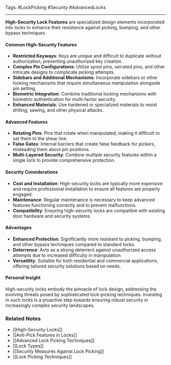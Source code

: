 Tags: #LockPicking #Security #AdvancedLocks

---

**High-Security Lock Features** are specialized design elements incorporated into locks to enhance their resistance against picking, bumping, and other bypass techniques.

#### **Common High-Security Features**

- **Restricted Keyways**: Keys are unique and difficult to duplicate without authorization, preventing unauthorized key creation.
- **Complex Pin Configurations**: Utilize spool pins, serrated pins, and other intricate designs to complicate picking attempts.
- **Sidebars and Additional Mechanisms**: Incorporate sidebars or other locking mechanisms that require simultaneous manipulation alongside pin setting.
- **Biometric Integration**: Combine traditional locking mechanisms with biometric authentication for multi-factor security.
- **Enhanced Materials**: Use hardened or specialized materials to resist drilling, sawing, and other physical attacks.

#### **Advanced Features**

- **Rotating Pins**: Pins that rotate when manipulated, making it difficult to set them to the shear line.
- **False Gates**: Internal barriers that create false feedback for pickers, misleading them about pin positions.
- **Multi-Layered Security**: Combine multiple security features within a single lock to provide comprehensive protection.

#### **Security Considerations**

- **Cost and Installation**: High-security locks are typically more expensive and require professional installation to ensure all features are properly engaged.
- **Maintenance**: Regular maintenance is necessary to keep advanced features functioning correctly and to prevent malfunctions.
- **Compatibility**: Ensuring high-security locks are compatible with existing door hardware and security systems.

#### **Advantages**

- **Enhanced Protection**: Significantly more resistant to picking, bumping, and other bypass techniques compared to standard locks.
- **Deterrence**: Acts as a strong deterrent against unauthorized access attempts due to increased difficulty in manipulation.
- **Versatility**: Suitable for both residential and commercial applications, offering tailored security solutions based on needs.

#### **Personal Insight**

High-security locks embody the pinnacle of lock design, addressing the evolving threats posed by sophisticated lock-picking techniques. Investing in such locks is a proactive step towards ensuring robust security in increasingly complex security landscapes.

### **Related Notes**

- [[High-Security Locks]]
- [[Anti-Pick Features in Locks]]
- [[Advanced Lock Picking Techniques]]
- [[Lock Types]]
- [[Security Measures Against Lock Picking]]
- [[Lock Picking Techniques]]